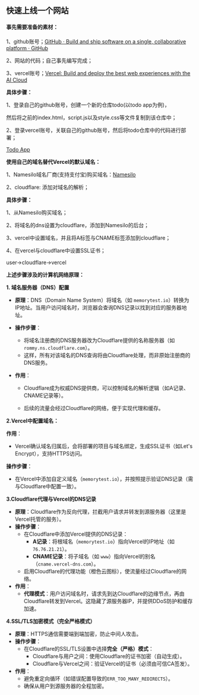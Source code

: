 ## 快速上线一个网站

#### 事先需要准备的素材：

1、github账号；[GitHub · Build and ship software on a single, collaborative platform · GitHub](https://github.com/)

2、网站的代码；自己事先编写完成；

3、vercel账号；[Vercel: Build and deploy the best web experiences with the AI Cloud](https://vercel.com/)



**具体步骤：**

1、登录自己的github账号，创建一个新的仓库todo(以todo app为例)，

然后将之前的index.html，script.js以及style.css等文件复制到该仓库中；

2、登录vercel账号，关联自己的github账号，然后将todo仓库中的代码进行部署；

[Todo App](https://todo-tawny-rho.vercel.app/)



**使用自己的域名替代Vercel的默认域名：**

1、Namesilo域名厂商(支持支付宝)购买域名：[Namesilo](https://www.namesilo.com/?rid=7e17911ma)

2、cloudflare: 添加对域名的解析；



**具体步骤：**

1、从Namesilo购买域名；

2、将域名的dns设置为cloudflare，添加到Namesilo的后台；

3、vercel中设置域名，并且将A标签与CNAME标签添加到cloudflare；

4、在vercel与cloudflare中设置SSL证书；



user->cloudflare->vercel



**上述步骤涉及的计算机网络原理：**

**1. 域名服务器（DNS）配置**

- **原理**：DNS（Domain Name System）将域名（如 `memorytest.io`）转换为IP地址。当用户访问域名时，浏览器会查询DNS记录以找到对应的服务器地址。

- **操作步骤**：

  - 将域名注册商的DNS服务器改为Cloudflare提供的名称服务器（如 `rommy.ns.cloudflare.com`）。
  - 这样，所有对该域名的DNS查询将由Cloudflare处理，而非原始注册商的DNS服务。

- **作用**：

  - Cloudflare成为权威DNS提供商，可以控制域名的解析逻辑（如A记录、CNAME记录等）。

  - 后续的流量会经过Cloudflare的网络，便于实现代理和缓存。

    

**2.Vercel中配置域名：**

**作用**：

- Vercel确认域名归属后，会将部署的项目与域名绑定，生成SSL证书（如Let's Encrypt），支持HTTPS访问。

**操作步骤**：

- 在Vercel中添加自定义域名（`memorytest.io`），并按照提示验证DNS记录（需与Cloudflare中配置一致）。



**3.Cloudflare代理与Vercel的DNS记录**

- **原理**：Cloudflare作为反向代理，拦截用户请求并转发到源服务器（这里是Vercel托管的服务）。
- **操作步骤**：
  - 在Cloudflare中添加Vercel提供的DNS记录：
    - **A记录**：将根域名（`memorytest.io`）指向Vercel的IP地址（如 `76.76.21.21`）。
    - **CNAME记录**：将子域名（如 `www`）指向Vercel的别名（`cname.vercel-dns.com`）。
  - 启用Cloudflare的代理功能（橙色云图标），使流量经过Cloudflare的网络。
- **作用**：
  - **代理模式**：用户访问域名时，请求先到达Cloudflare的边缘节点，再由Cloudflare转发到Vercel。这隐藏了源服务器IP，并提供DDoS防护和缓存加速。



**4.**SSL/TLS加密模式（完全严格模式）****

- **原理**：HTTPS通信需要端到端加密，防止中间人攻击。
- **操作步骤**：
  - 在Cloudflare的SSL/TLS设置中选择**完全（严格）模式**：
    - Cloudflare与用户之间：使用Cloudflare的证书加密（自动生成）。
    - Cloudflare与Vercel之间：验证Vercel的证书（必须由可信CA签发）。
- **作用**：
  - 避免重定向循环（如错误配置导致的`ERR_TOO_MANY_REDIRECTS`）。
  - 确保从用户到源服务器的全程加密。

